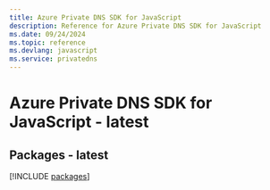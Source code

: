 ```yaml
---
title: Azure Private DNS SDK for JavaScript
description: Reference for Azure Private DNS SDK for JavaScript
ms.date: 09/24/2024
ms.topic: reference
ms.devlang: javascript
ms.service: privatedns
---
```

# Azure Private DNS SDK for JavaScript - latest
## Packages - latest
[!INCLUDE [packages](private-dns-index.md)]